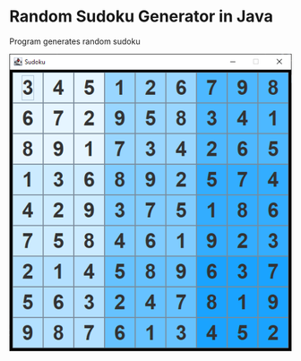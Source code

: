 # Random Sudoku Generator in Java

Program generates random sudoku

![Sudoku](.github/assets/ss.png "Sudoku")
